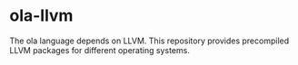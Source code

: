 # ola-llvm

The ola language depends on LLVM. This repository provides precompiled LLVM packages for different operating systems.